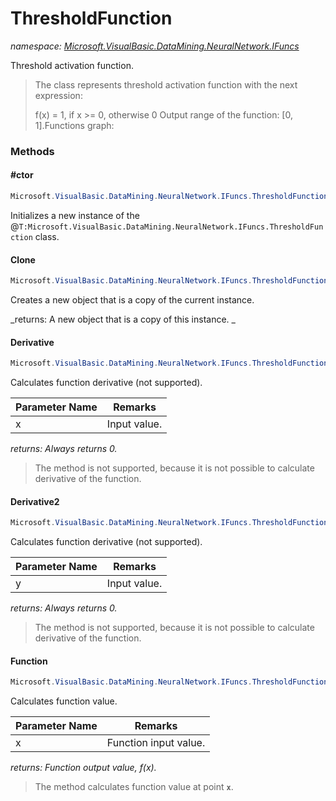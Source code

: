 ﻿# ThresholdFunction
_namespace: [Microsoft.VisualBasic.DataMining.NeuralNetwork.IFuncs](./index.md)_

Threshold activation function.

> The class represents threshold activation function with
>  the next expression:
>  
>  f(x) = 1, if x >= 0, otherwise 0
>  Output range of the function: [0, 1].Functions graph:


### Methods

#### #ctor
```csharp
Microsoft.VisualBasic.DataMining.NeuralNetwork.IFuncs.ThresholdFunction.#ctor
```
Initializes a new instance of the @``T:Microsoft.VisualBasic.DataMining.NeuralNetwork.IFuncs.ThresholdFunction`` class.

#### Clone
```csharp
Microsoft.VisualBasic.DataMining.NeuralNetwork.IFuncs.ThresholdFunction.Clone
```
Creates a new object that is a copy of the current instance.

_returns: 
 A new object that is a copy of this instance.
 _

#### Derivative
```csharp
Microsoft.VisualBasic.DataMining.NeuralNetwork.IFuncs.ThresholdFunction.Derivative(System.Double)
```
Calculates function derivative (not supported).

|Parameter Name|Remarks|
|--------------|-------|
|x|Input value.|


_returns: Always returns 0._
> The method is not supported, because it is not possible to
>  calculate derivative of the function.

#### Derivative2
```csharp
Microsoft.VisualBasic.DataMining.NeuralNetwork.IFuncs.ThresholdFunction.Derivative2(System.Double)
```
Calculates function derivative (not supported).

|Parameter Name|Remarks|
|--------------|-------|
|y|Input value.|


_returns: Always returns 0._
> The method is not supported, because it is not possible to
>  calculate derivative of the function.

#### Function
```csharp
Microsoft.VisualBasic.DataMining.NeuralNetwork.IFuncs.ThresholdFunction.Function(System.Double)
```
Calculates function value.

|Parameter Name|Remarks|
|--------------|-------|
|x|Function input value.|


_returns: Function output value, f(x)._
> The method calculates function value at point **`x`**.


